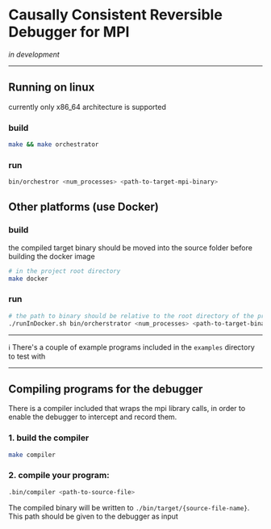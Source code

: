 

# Causally Consistent Reversible Debugger for MPI

_in development_

---

## Running on linux
currently only x86_64 architecture is supported

### build
```bash
make && make orchestrator
```
### run
```sh
bin/orchestror <num_processes> <path-to-target-mpi-binary>
```




## Other platforms (use Docker)

### build

the compiled target binary should be moved into the source folder before building the docker image

```bash
# in the project root directory
make docker
```
### run
```bash
# the path to binary should be relative to the root directory of the project
./runInDocker.sh bin/orcherstrator <num_processes> <path-to-target-binary>
```

--- 

ℹ️ There's a couple of example programs included in the `examples` directory to test with

---

## Compiling programs for the debugger

There is a compiler included that wraps the mpi library calls, in order to enable the debugger to intercept and record them.

### 1. build the compiler
```bash
make compiler
```

### 2. compile your program:
```bash
.bin/compiler <path-to-source-file>
```
The compiled binary will be written to `./bin/target/{source-file-name}`. This path should be given to the debugger as input 

